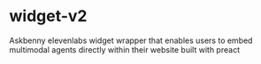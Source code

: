 # widget-v2
Askbenny elevenlabs widget wrapper that enables users to embed multimodal agents directly within their website built with preact
